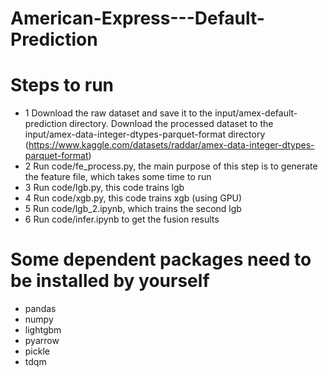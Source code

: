 # American-Express---Default-Prediction

# Steps to run
- 1 Download the raw dataset and save it to the input/amex-default-prediction directory.
Download the processed dataset to the input/amex-data-integer-dtypes-parquet-format directory
(https://www.kaggle.com/datasets/raddar/amex-data-integer-dtypes-parquet-format)
- 2 Run code/fe_process.py, the main purpose of this step is to generate the feature file, which takes some time to run
- 3 Run code/lgb.py, this code trains lgb
- 4 Run code/xgb.py, this code trains xgb (using GPU)
- 5 Run code/lgb_2.ipynb, which trains the second lgb
- 6 Run code/infer.ipynb to get the fusion results



# Some dependent packages need to be installed by yourself
- pandas
- numpy
- lightgbm
- pyarrow
- pickle
- tdqm

